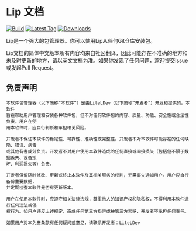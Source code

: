 # Lip 文档

[![Build](https://img.shields.io/github/actions/workflow/status/LiteLDev/Lip/build.yml?style=for-the-badge)](https://github.com/LiteLDev/Lip/actions)
[![Latest Tag](https://img.shields.io/github/v/tag/LiteLDev/Lip?label=LATEST%20TAG&style=for-the-badge)](https://github.com/LiteLDev/Lip/releases/latest)
[![Downloads](https://img.shields.io/github/downloads/LiteLDev/Lip/latest/total?style=for-the-badge)](https://github.com/LiteLDev/Lip/releases/latest)

Lip是一个强大的包管理器。你可以使用Lip从任何Git仓库安装包。

Lip文档的简体中文版本所有内容均来自社区翻译，因此可能存在不准确的地方和未及时更新的地方，请以英文文档为准。如果你发现了任何问题，欢迎提交Issue或发起Pull Request。

## 免责声明

```
本软件包管理器（以下简称“本软件”）是由LiteLDev（以下简称“开发者”）开发和提供的。本软件
旨在帮助用户管理和安装各种软件包，但不对任何软件包的内容、质量、功能、安全性或合法性负责。用户在使
用本软件时，应自行判断和承担相关风险。

开发者不保证本软件的稳定性、可靠性、准确性或完整性。开发者不对本软件可能存在的任何缺陥、错误、病毒
或其他有害成分负责。开发者不对用户使用本软件造成的任何直接或间接损失（包括但不限于数据丢失、设备损
坏、利润损失等）负责。

开发者保留随时修改、更新或终止本软件及其相关服务的权利，无需事先通知用户。用户应自行备份重要数据，
并定期检查本软件是否有更新版本。

用户在使用本软件时，应遵守相关法律法规，尊重他人的知识产权和隐私权，不得利用本软件进行任何违法或侵
权行为。如用户违反上述规定，造成任何第三方损害或被第三方索赔，开发者不承担任何责任。

如果用户对本免责条款有任何疑问或意见，请联系开发者：LiteLDev
```